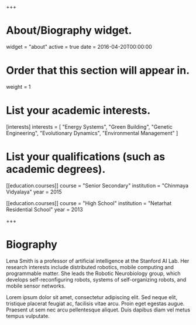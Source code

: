 +++
# About/Biography widget.
widget = "about"
active = true
date = 2016-04-20T00:00:00

# Order that this section will appear in.
weight = 1

# List your academic interests.
[interests]
  interests = [
    "Energy Systems",
    "Green Building",
    "Genetic Engineering",
    "Evolutionary Dynamics",
    "Environmental Management"
  ]

# List your qualifications (such as academic degrees).
[[education.courses]]
  course = "Senior Secondary"
  institution = "Chinmaya Vidyalaya"
  year = 2015

[[education.courses]]
  course = "High School"
  institution = "Netarhat Residential School"
  year = 2013
 
+++

# Biography

Lena Smith is a professor of artificial intelligence at the Stanford AI Lab. Her research interests include distributed robotics, mobile computing and programmable matter. She leads the Robotic Neurobiology group, which develops self-reconfiguring robots, systems of self-organizing robots, and mobile sensor networks.

Lorem ipsum dolor sit amet, consectetur adipiscing elit. Sed neque elit, tristique placerat feugiat ac, facilisis vitae arcu. Proin eget egestas augue. Praesent ut sem nec arcu pellentesque aliquet. Duis dapibus diam vel metus tempus vulputate. 
